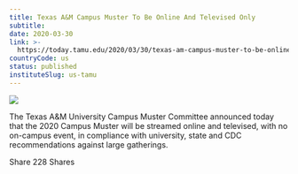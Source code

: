 ```yaml
---
title: Texas A&M Campus Muster To Be Online And Televised Only
subtitle: 
date: 2020-03-30
link: >-
  https://today.tamu.edu/2020/03/30/texas-am-campus-muster-to-be-online-and-televised-only/
countryCode: us
status: published
instituteSlug: us-tamu
---
```

![](https://today.tamu.edu/wp-content/uploads/2020/03/logo.jpg)

The Texas A&M University Campus Muster Committee announced today that the 2020 Campus Muster will be streamed online and televised, with no on-campus event, in compliance with university, state and CDC recommendations against large gatherings.

Share 228 Shares
